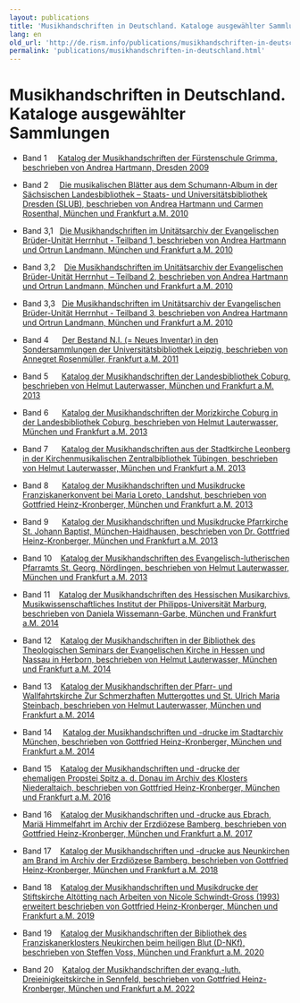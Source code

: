```yaml
---
layout: publications
title: 'Musikhandschriften in Deutschland. Kataloge ausgewählter Sammlungen '
lang: en
old_url: 'http://de.rism.info/publications/musikhandschriften-in-deutschland.html'
permalink: 'publications/musikhandschriften-in-deutschland.html'
---
```



# Musikhandschriften in Deutschland. Kataloge ausgewählter Sammlungen 

- Band 1&nbsp; &nbsp; &nbsp;[Katalog der Musikhandschriften der Fürstenschule Grimma, beschrieben von Andrea Hartmann, Dresden 2009](http://nbn-resolving.de/urn:nbn:de:bsz:14-qucosa-24844)

- Band 2&nbsp; &nbsp; &nbsp;[Die musikalischen Blätter aus dem Schumann-Album in der Sächsischen Landesbibliothek – Staats- und Universitätsbibliothek Dresden (SLUB), beschrieben von Andrea Hartmann und Carmen Rosenthal, München und Frankfurt a.M. 2010](http://nbn-resolving.de/urn:nbn:de:bsz:14-qucosa-61887 "Opens external link in new window")

- Band 3,1&nbsp; &nbsp;[Die Musikhandschriften im Unitätsarchiv der Evangelischen Brüder-Unität Herrnhut - Teilband 1, beschrieben von Andrea Hartmann und Ortrun Landmann, München und Frankfurt a.M. 2010](http://nbn-resolving.de/urn:nbn:de:bsz:14-qucosa-62973 "Opens external link in new window")

- Band 3,2&nbsp; &nbsp;&nbsp;[Die Musikhandschriften im Unitätsarchiv der Evangelischen Brüder-Unität Herrnhut – Teilband 2, beschrieben von Andrea Hartmann und Ortrun Landmann, München und Frankfurt a.M. 2010](http://nbn-resolving.de/urn:nbn:de:bsz:14-qucosa-64442 "Opens external link in new window")

- Band 3,3&nbsp;&nbsp;&nbsp;[Die Musikhandschriften im Unitätsarchiv der Evangelischen Brüder-Unität Herrnhut - Teilband 3, beschrieben von Andrea Hartmann und Ortrun Landmann, München und Frankfurt a.M. 2010](http://nbn-resolving.de/urn:nbn:de:bsz:14-qucosa-64455 "Opens external link in new window")

- Band 4&nbsp; &nbsp; &nbsp;&nbsp;[Der Bestand N.I. (= Neues Inventar) in den Sondersammlungen der Universitätsbibliothek Leipzig, beschrieben von Annegret Rosenmüller, Frankfurt a.M. 2011](http://nbn-resolving.de/urn:nbn:de:bsz:14-qucosa-69588 "Opens external link in new window")

- Band 5 &nbsp; &nbsp; &nbsp;[Katalog der Musikhandschriften der Landesbibliothek Coburg, beschrieben von Helmut Lauterwasser, München und Frankfurt a.M. 2013](http://nbn-resolving.de/urn:nbn:de:bsz:14-qucosa-113683 "Opens external link in new window")

- Band 6 &nbsp; &nbsp; &nbsp;[Katalog der Musikhandschriften der Morizkirche Coburg in der Landesbibliothek Coburg, beschrieben von Helmut Lauterwasser, München und Frankfurt a.M. 2013](http://nbn-resolving.de/urn:nbn:de:bsz:14-qucosa-113705 "Opens external link in new window")

- Band 7 &nbsp; &nbsp; &nbsp;[Katalog der Musikhandschriften aus der Stadtkirche Leonberg in der Kirchenmusikalischen Zentralbibliothek Tübingen, beschrieben von Helmut Lauterwasser, München und Frankfurt a.M. 2013](http://nbn-resolving.de/urn:nbn:de:bsz:14-qucosa-113720 "Opens external link in new window")

- Band 8 &nbsp; &nbsp; &nbsp;[Katalog der Musikhandschriften und Musikdrucke Franziskanerkonvent bei Maria Loreto, Landshut, beschrieben von Gottfried Heinz-Kronberger, München und Frankfurt a.M. 2013](http://nbn-resolving.de/urn:nbn:de:bsz:14-qucosa-125771 "Opens external link in new window")

- Band 9 &nbsp; &nbsp; &nbsp;[Katalog der Musikhandschriften und Musikdrucke Pfarrkirche St. Johann Baptist, München-Haidhausen, beschrieben von Dr. Gottfried Heinz-Kronberger, München und Frankfurt a.M. 2013](http://nbn-resolving.de/urn:nbn:de:bsz:14-qucosa-125785 "Opens external link in new window")&nbsp; &nbsp; &nbsp; &nbsp; &nbsp; &nbsp; &nbsp; &nbsp;&nbsp;

- Band 10 &nbsp; &nbsp;[Katalog der Musikhandschriften des Evangelisch-lutherischen Pfarramts St. Georg, Nördlingen, beschrieben von Helmut Lauterwasser, München und Frankfurt a.M. 2013](http://nbn-resolving.de/urn:nbn:de:bsz:14-qucosa-127209 "Opens external link in new window")

- Band 11 &nbsp; &nbsp;[Katalog der Musikhandschriften des Hessischen Musikarchivs, Musikwissenschaftliches Institut der Philipps-Universität Marburg, beschrieben von Daniela Wissemann-Garbe, München und Frankfurt a.M. 2014](http://nbn-resolving.de/urn:nbn:de:bsz:14-qucosa-137225 "Opens external link in new window")

- Band 12&nbsp; &nbsp;&nbsp;[Katalog der Musikhandschriften in der Bibliothek des Theologischen Seminars der Evangelischen Kirche in Hessen und Nassau in Herborn, beschrieben von Helmut Lauterwasser, München und Frankfurt a.M. 2014](http://nbn-resolving.de/urn:nbn:de:bsz:14-qucosa-159327 "Opens external link in new window")

- Band 13&nbsp; &nbsp;&nbsp;[Katalog der Musikhandschriften der Pfarr- und Wallfahrtskirche Zur Schmerzhaften Muttergottes und St. Ulrich Maria Steinbach, beschrieben von Helmut Lauterwasser, München und Frankfurt a.M. 2014](http://nbn-resolving.de/urn:nbn:de:bsz:14-qucosa-159350 "Opens external link in new window")

- Band 14&nbsp; &nbsp; &nbsp;[Katalog der Musikhandschriften und -drucke im Stadtarchiv München, beschrieben von Gottfried Heinz-Kronberger, München und Frankfurt a.M. 2014](http://nbn-resolving.de/urn:nbn:de:bsz:14-qucosa-159334 "Opens external link in new window")

- Band 15 &nbsp; &nbsp;[Katalog der Musikhandschriften und -drucke der ehemaligen&nbsp;Propstei Spitz a. d. Donau im Archiv des Klosters Niederaltaich, beschrieben von Gottfried Heinz-Kronberger, München und Frankfurt a.M. 2016](http://nbn-resolving.de/urn:nbn:de:bsz:14-qucosa2-74639 "Opens external link in new window")

- Band 16&nbsp; &nbsp; [Katalog der Musikhandschriften und -drucke aus Ebrach, Mariä Himmelfahrt im Archiv der Erzdiözese Bamberg, beschrieben von Gottfried Heinz-Kronberger, München und Frankfurt a.M. 2017](http://nbn-resolving.de/urn:nbn:de:bsz:14-qucosa2-168236 "Opens external link in new window")

- Band 17&nbsp; &nbsp;&nbsp;[Katalog der Musikhandschriften und -drucke aus Neunkirchen am Brand im Archiv der Erzdiözese Bamberg, beschrieben von Gottfried Heinz-Kronberger, München und Frankfurt a.M. 2018](http://nbn-resolving.de/urn:nbn:de:bsz:14-qucosa2-320236 "Opens external link in new window")

- Band 18&nbsp; &nbsp; [Katalog der Musikhandschriften und Musikdrucke der Stiftskirche Altötting nach Arbeiten von Nicole Schwindt-Gross (1993) erweitert beschrieben von Gottfried Heinz-Kronberger, München und Frankfurt a.M. 2019](https://nbn-resolving.org/urn:nbn:de:bsz:14-qucosa2-358400 "Opens external link in new window")

- Band 19&nbsp; &nbsp; [Katalog der Musikhandschriften der Bibliothek des Franziskanerklosters Neukirchen beim heiligen Blut (D-NKf), beschrieben von Steffen Voss, München und Frankfurt a.M. 2020](https://nbn-resolving.de/urn:nbn:de:bsz:14-qucosa2-390311 "Opens external link in new window")

- Band 20&nbsp; &nbsp; [Katalog der Musikhandschriften der evang.-luth. Dreieinigkeitskirche in Sennfeld, beschrieben von Gottfried Heinz-Kronberger, München und Frankfurt a.M. 2022](https://nbn-resolving.org/urn:nbn:de:bsz:14-qucosa2-833657 "Opens external link in new window")


